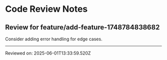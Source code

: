 # Code Review Notes

## Review for feature/add-feature-1748784838682

Consider adding error handling for edge cases.

---
Reviewed on: 2025-06-01T13:33:59.520Z